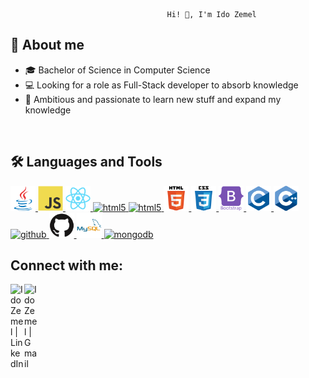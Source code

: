                                        Hi! 👋, I'm Ido Zemel

## 📖 About me
* 🎓 Bachelor of Science in Computer Science
* 💻 Looking for a role as Full-Stack developer to absorb knowledge
* 💪 Ambitious and passionate to learn new stuff and expand my knowledge
<!--*  👩‍💻 Currently learning Full Stack development -->
<br/>
  
## 🛠 Languages and Tools
 <a href="https://www.java.com" target="_blank"> <img src="https://raw.githubusercontent.com/devicons/devicon/master/icons/java/java-original.svg" alt="java" width="40" height="40"/> </a>
 <a href="https://developer.mozilla.org/en-US/docs/Web/JavaScript" target="_blank"> <img src="https://raw.githubusercontent.com/devicons/devicon/master/icons/javascript/javascript-original.svg" alt="javascript" width="40" height="40"/> </a>
<a href="https://reactjs.org/" target="_blank"> <img src="https://github.com/devicons/devicon/blob/master/icons/react/react-original.svg" alt="react" width="40" height="40"/> </a>
<a href="https://www.python.org/" target="_blank"> <img src="https://upload.wikimedia.org/wikipedia/commons/thumb/c/c3/Python-logo-notext.svg/800px-Python-logo-notext.svg.png" alt="html5" width="40" height="40"/> </a> 
<a href="https://nodejs.org/en/" target="_blank"> <img src="https://miro.medium.com/max/800/1*bc9pmTiyKR0WNPka2w3e0Q.png" alt="html5" width="40" height="40"/> </a> 
<a href="https://www.w3.org/html/" target="_blank"> <img src="https://raw.githubusercontent.com/devicons/devicon/master/icons/html5/html5-original-wordmark.svg" alt="html5" width="40" height="40"/> </a> 
<a href="https://www.w3schools.com/css/" target="_blank"> <img src="https://raw.githubusercontent.com/devicons/devicon/master/icons/css3/css3-original-wordmark.svg" alt="css3" width="40" height="40"/> </a> 
<a href="https://getbootstrap.com" target="_blank"> <img src="https://raw.githubusercontent.com/devicons/devicon/master/icons/bootstrap/bootstrap-plain-wordmark.svg" alt="bootstrap" width="40" height="40"/> </a> <a href="https://www.cprogramming.com/" target="_blank"> <img src="https://raw.githubusercontent.com/devicons/devicon/master/icons/c/c-original.svg" alt="c" width="40" height="40"/> </a> <a href="https://www.w3schools.com/cpp/" target="_blank"> <img src="https://raw.githubusercontent.com/devicons/devicon/master/icons/cplusplus/cplusplus-original.svg" alt="cplusplus" width="40" height="40"/> </a> <a href="https://git-scm.com/" target="_blank"> <img src="https://www.vectorlogo.zone/logos/git-scm/git-scm-icon.svg" alt="github" width="40" height="40"/> </a><a href="https://github.com/" target="_blank"> <img src="https://github.com/devicons/devicon/blob/master/icons/github/github-original.svg" alt="github" width="40" height="40"/> </a>
<a href="https://www.mysql.com/" target="_blank"> <img src="https://raw.githubusercontent.com/devicons/devicon/master/icons/mysql/mysql-original-wordmark.svg" alt="mysql" width="40" height="40"/> </a> 
<a href="https://www.mongodb.com/" target="_blank"> <img src="https://avatars.githubusercontent.com/u/45120?s=200&v=4" alt="mongodb" width="40" height="40"/> </a> 
  
  
  
 ##  Connect with me:
[<img align="left" alt="Ido Zemel | LinkedIn" width="22px" src="https://cdn.jsdelivr.net/npm/simple-icons@v3/icons/linkedin.svg" />](https://www.linkedin.com/in/ido-zemel/)
[<img align="left" alt="Ido Zemel | Gmail" width="22px" src="https://upload.wikimedia.org/wikipedia/commons/2/2e/Gmail_2020.png" />](mailto:idozemel94@gmail.com)





